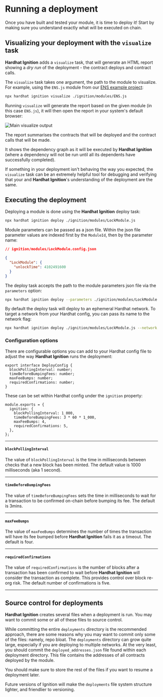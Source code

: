 # Running a deployment

Once you have built and tested your module, it is time to deploy it! Start by making sure you understand exactly what will be executed on chain.

## Visualizing your deployment with the `visualize` task

**Hardhat Ignition** adds a `visualize` task, that will generate an HTML report showing a _dry run_ of the deployment - the contract deploys and contract calls.

The `visualize` task takes one argument, the path to the module to visualize. For example, using the `ENS.js` module from our [ENS example project](../examples/ens/README.md):

```bash
npx hardhat ignition visualize ./ignition/modules/ENS.js
```

Running `visualize` will generate the report based on the given module (in this case `ENS.js`), it will then open the report in your system's default browser:

![Main visualize output](/hardhat-ignition-images/visualize-1.png)

The report summarises the contracts that will be deployed and the contract calls that will be made.

It shows the dependency graph as it will be executed by **Hardhat Ignition** (where a dependency will not be run until all its dependents have successfully completed).

If something in your deployment isn't behaving the way you expected, the `visualize` task can be an extremely helpful tool for debugging and verifying that your and **Hardhat Ignition**'s understanding of the deployment are the same.

## Executing the deployment

Deploying a module is done using the **Hardhat Ignition** deploy task:

```sh
npx hardhat ignition deploy ./ignition/modules/LockModule.js
```

Module parameters can be passed as a json file. Within the json file parameter values are indexed first by the `ModuleId`, then by the parameter name:

```json
// ignition/modules/LockModule.config.json

{
  "LockModule": {
    "unlockTime": 4102491600
  }
}
```

The deploy task accepts the path to the module parameters json file via the `parameters` option:

```bash
npx hardhat ignition deploy --parameters ./ignition/modules/LockModule.config.json ./ignition/modules/LockModule.js
```

By default the deploy task will deploy to an ephemeral Hardhat network. To target a network from your Hardhat config, you can pass its name to the network flag:

```sh
npx hardhat ignition deploy ./ignition/modules/LockModule.js --network mainnet
```

### Configuration options

There are configurable options you can add to your Hardhat config file to adjust the way **Hardhat Ignition** runs the deployment:

```tsx
export interface DeployConfig {
  blockPollingInterval: number;
  timeBeforeBumpingFees: number;
  maxFeeBumps: number;
  requiredConfirmations: number;
}
```

These can be set within Hardhat config under the `ignition` property:

```tsx
module.exports = {
  ignition: {
    blockPollingInterval: 1_000,
    timeBeforeBumpingFees: 3 * 60 * 1_000,
    maxFeeBumps: 4,
    requiredConfirmations: 5,
  },
};
```

---

#### `blockPollingInterval`

The value of `blockPollingInterval` is the time in milliseconds between checks that a new block has been minted. The default value is 1000 milliseconds (aka 1 second).

---

#### `timeBeforeBumpingFees`

The value of `timeBeforeBumpingFees` sets the time in milliseconds to wait for a transaction to be confirmed on-chain before bumping its fee. The default is 3mins.

---

#### `maxFeeBumps`

The value of `maxFeeBumps` determines the number of times the transaction will have its fee bumped before **Hardhat Ignition** fails it as a timeout. The default is four.

---

#### `requiredConfirmations`

The value of `requiredConfirmations` is the number of blocks after a transaction has been confirmed to wait before **Hardhat Ignition** will consider the transaction as complete. This provides control over block re-org risk. The default number of confirmations is five.

---

## Source control for deployments

**Hardhat Ignition** creates several files when a deployment is run. You may want to commit some or all of these files to source control.

While committing the entire `deployments` directory is the recommended approach, there are some reasons why you may want to commit only some of the files: namely, repo bloat. The `deployments` directory can grow quite large, especially if you are deploying to multiple networks. At the very least, you should commit the `deployed_addresses.json` file found within each deployment directory. This file contains the addresses of all contracts deployed by the module.

You should make sure to store the rest of the files if you want to resume a deployment later.

Future versions of Ignition will make the `deployments` file system structure lighter, and friendlier to versioning.

<!-- ## Resuming a failed or onhold deployment

A run of a deployment can succeed, fail or be on hold. A failed deployment or one that is on hold, assuming it was run against a non-ephemeral network, can be rerun using the deploy command:

`npx hardhat ignition deploy MyModule.js --network localhost`

Each run logs its events to a journal file (recorded in a sibling file to the module under `MyModule.journal.ndjson`). The journal file is used to reconstruct the state of the deployment during previous runs. Runs are scoped to the `chainId` of the network, so that runs against different networks do not interact. Any failed contract deploys or contract calls will be retried, the deployment picking up from where the last fail occurred. Any `event` invocations that had not returned and hence were on `Hold` on the last run, will be retried as well.

> **NOTE**: Changes to modules between runs of a deployment are not currently supported

To start a deployment again, ignoring the state from previous runs and rerunning the entirety of the module, the force flag can be used:

```
npx hardhat ignition deploy MyModule.js --network localhost --force
```

For non-development network deployments, this means some form of deployment freezing will be recommended that records relevant information such as contract abi, deployed address and network. These files will be recommended to be committed into project repositories as well. -->
